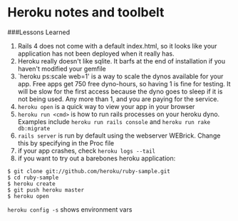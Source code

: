 # Heroku notes and toolbelt

###Lessons Learned
1. Rails 4 does not come with a default index.html, so it looks like your application has not been deployed when it really has.
2. Heroku really doesn't like sqlite. It barfs at the end of installation if you haven't modified your gemfile
3. `heroku ps:scale web=1' is a way to scale the dynos available for your app. Free apps get 750 free dyno-hours, so having 1 is fine for testing. It will be slow for the first access because the dyno goes to sleep if it is not being used. Any more than 1, and you are paying for the service.
4. `heroku open` is a quick way to view your app in your browser
5. `heroku run <cmd>` is how to run rails processes on your heroku dyno. Examples include `heroku run rails console` and `heroku run rake db:migrate`
6. `rails server` is run by default using the webserver WEBrick. Change this by specifying in the Proc file
7. if your app crashes, check `heroku logs --tail`
8. if you want to try out a barebones heroku application:
```
$ git clone git://github.com/heroku/ruby-sample.git
$ cd ruby-sample
$ heroku create
$ git push heroku master
$ heroku open
```
`heroku config -s` shows environment vars